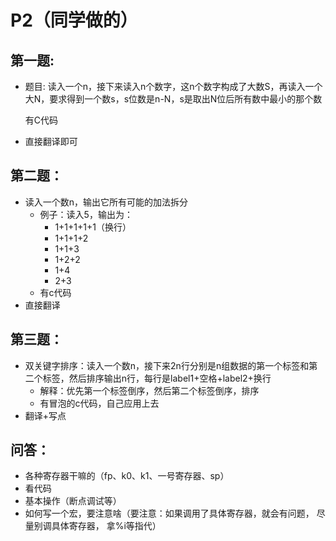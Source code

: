 # P2（同学做的）

## 第一题:

- 题目: 读入一个n，接下来读入n个数字，这n个数字构成了大数S，再读入一个大N，要求得到一个数s，s位数是n-N，s是取出N位后所有数中最小的那个数

  有C代码

- 直接翻译即可



## 第二题：

- 读入一个数n，输出它所有可能的加法拆分
  - 例子：读入5，输出为：
    - 1+1+1+1+1（换行）
    - 1+1+1+2
    - 1+1+3
    - 1+2+2
    - 1+4
    - 2+3
  - 有c代码
- 直接翻译



## 第三题：

- 双关键字排序：读入一个数n，接下来2n行分别是n组数据的第一个标签和第二个标签，然后排序输出n行，每行是label1+空格+label2+换行
  - 解释：优先第一个标签倒序，然后第二个标签倒序，排序
  - 有冒泡的c代码，自己应用上去
- 翻译+写点



## 问答：

- 各种寄存器干嘛的（fp、k0、k1、一号寄存器、sp）
- 看代码
- 基本操作（断点调试等）
- 如何写一个宏，要注意啥（要注意：如果调用了具体寄存器，就会有问题， 尽量别调具体寄存器， 拿%i等指代）